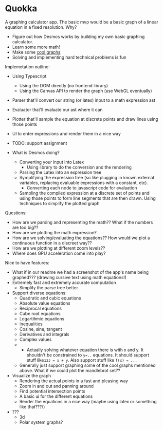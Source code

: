 # Quokka
A graphing calculator app. The basic mvp would be a basic graph
of a linear equation in a fixed resolution. Why?
- Figure out how Desmos works by building my own basic graphing calculator.
- Learn some more math!
- Make some [cool graphs](https://www.desmos.com/calculator/btezq8hinh)
- Solving and implementing hard technical problems is fun

Implemetation outline:
- Using Typescript
  - Using the DOM directly (no frontend library)
  - Using the Canvas API to render the graph (use WebGL eventually)
- Parser that'll convert our string (or latex) input to a math expression ast
- Evaluator that'll evaluate our ast where it can
- Plotter that'll sample the equation at discrete points and draw lines using those points
- UI to enter expressions and render them in a nice way
- TODO: support assignment

- What is Desmos doing?
  - Converting your input into Latex
    - Using library to do the conversion and the rendering
  - Parsing the Latex into an expression tree
  - Symplifying the expression tree (so like plugging in known external variables,
    replacing evaluable expressions with a constant, etc).
    - Converting each node to javascript code for evaluation
  - Sampling the compiled expression at a discrete set of points and using those points
    to form line segments that are then drawn. Using techniques to simplify the plotted graph

Questions:
- How are we parsing and representing the math?? What if the numbers are too big??
- How are we plotting the math expression?
- How are we solving/evaluating the equations??
  How would we plot a continuous function in a discreet way??
- How are we plotting at different zoom levels??
- Where does GPU acceleration come into play?

Nice to have features:
- What if in our readme we had a screenshot of the app's name being graphed???
  (drawing cursive text using math equations!)
- Extremely fast and extremely accurate computation
  - Simplify the parse tree better
- Support diverse equations:
    - Quadratic and cubic equations
    - Absolute value equations
    - Reciprocal equations
    - Cube root equations
    - Logartihmic equations
    - Inequalities
    - Cosine, sine, tangent
    - Derivatives and integrals
    - Complex values
    - * Actually solving whatever equation there is with x and y.
      It shouldn't be constrained to `y=..` equations. It should
      support stuff like`123 = x + y`. Also support stuff like `f(x) = ...`
    - Generally just support graphing some of the cool graphs mentioned above.
      What if we could plot the mandlebrot set??
- Visualize the graph
    - Rendering the actual points in a fast and pleasing way
    - Zoom in and out and panning around
    - Find potential intersection points
    - A basic ui for the different equations
    - Render the equations in a nice way (maybe using latex or something like that???/)
- ???
    - 3d
    - Polar system graphs?
